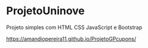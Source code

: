 # ProjetoUninove
Projeto simples com HTML CSS JavaScript e Bootstrap 

https://amandiopereira11.github.io/ProjetoGPcupons/
